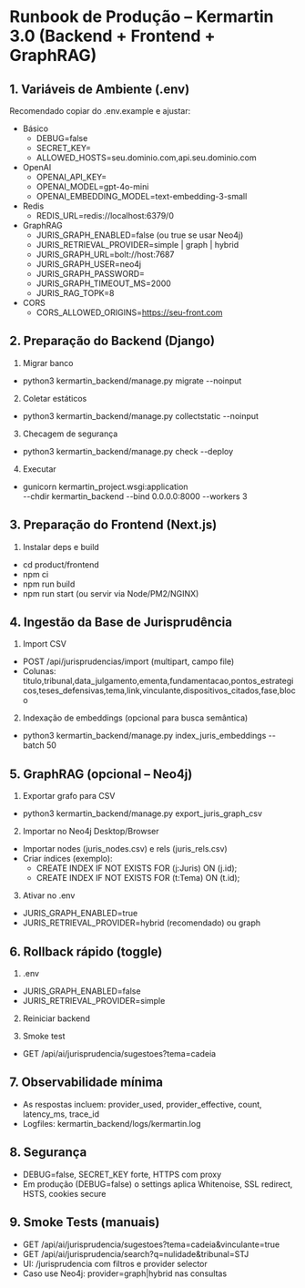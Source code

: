 # Runbook de Produção – Kermartin 3.0 (Backend + Frontend + GraphRAG)

## 1. Variáveis de Ambiente (.env)

Recomendado copiar do .env.example e ajustar:

- Básico
  - DEBUG=false
  - SECRET_KEY=<valor forte>
  - ALLOWED_HOSTS=seu.dominio.com,api.seu.dominio.com
- OpenAI
  - OPENAI_API_KEY=<sua chave>
  - OPENAI_MODEL=gpt-4o-mini
  - OPENAI_EMBEDDING_MODEL=text-embedding-3-small
- Redis
  - REDIS_URL=redis://localhost:6379/0
- GraphRAG
  - JURIS_GRAPH_ENABLED=false (ou true se usar Neo4j)
  - JURIS_RETRIEVAL_PROVIDER=simple | graph | hybrid
  - JURIS_GRAPH_URL=bolt://host:7687
  - JURIS_GRAPH_USER=neo4j
  - JURIS_GRAPH_PASSWORD=<senha>
  - JURIS_GRAPH_TIMEOUT_MS=2000
  - JURIS_RAG_TOPK=8
- CORS
  - CORS_ALLOWED_ORIGINS=https://seu-front.com

## 2. Preparação do Backend (Django)

1) Migrar banco
- python3 kermartin_backend/manage.py migrate --noinput

2) Coletar estáticos
- python3 kermartin_backend/manage.py collectstatic --noinput

3) Checagem de segurança
- python3 kermartin_backend/manage.py check --deploy

4) Executar
- gunicorn kermartin_project.wsgi:application \
  --chdir kermartin_backend --bind 0.0.0.0:8000 --workers 3

## 3. Preparação do Frontend (Next.js)

1) Instalar deps e build
- cd product/frontend
- npm ci
- npm run build
- npm run start (ou servir via Node/PM2/NGINX)

## 4. Ingestão da Base de Jurisprudência

1) Import CSV
- POST /api/jurisprudencias/import (multipart, campo file)
- Colunas: titulo,tribunal,data_julgamento,ementa,fundamentacao,pontos_estrategicos,teses_defensivas,tema,link,vinculante,dispositivos_citados,fase,bloco

2) Indexação de embeddings (opcional para busca semântica)
- python3 kermartin_backend/manage.py index_juris_embeddings --batch 50

## 5. GraphRAG (opcional – Neo4j)

1) Exportar grafo para CSV
- python3 kermartin_backend/manage.py export_juris_graph_csv

2) Importar no Neo4j Desktop/Browser
- Importar nodes (juris_nodes.csv) e rels (juris_rels.csv)
- Criar índices (exemplo):
  - CREATE INDEX IF NOT EXISTS FOR (j:Juris) ON (j.id);
  - CREATE INDEX IF NOT EXISTS FOR (t:Tema) ON (t.id);

3) Ativar no .env
- JURIS_GRAPH_ENABLED=true
- JURIS_RETRIEVAL_PROVIDER=hybrid (recomendado) ou graph

## 6. Rollback rápido (toggle)

1) .env
- JURIS_GRAPH_ENABLED=false
- JURIS_RETRIEVAL_PROVIDER=simple

2) Reiniciar backend

3) Smoke test
- GET /api/ai/jurisprudencia/sugestoes?tema=cadeia

## 7. Observabilidade mínima

- As respostas incluem: provider_used, provider_effective, count, latency_ms, trace_id
- Logfiles: kermartin_backend/logs/kermartin.log

## 8. Segurança

- DEBUG=false, SECRET_KEY forte, HTTPS com proxy
- Em produção (DEBUG=false) o settings aplica Whitenoise, SSL redirect, HSTS, cookies secure

## 9. Smoke Tests (manuais)

- GET /api/ai/jurisprudencia/sugestoes?tema=cadeia&vinculante=true
- GET /api/ai/jurisprudencia/search?q=nulidade&tribunal=STJ
- UI: /jurisprudencia com filtros e provider selector
- Caso use Neo4j: provider=graph|hybrid nas consultas

